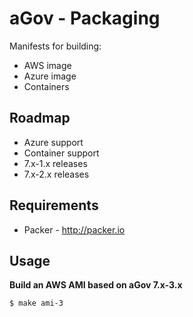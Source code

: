 aGov - Packaging
================

Manifests for building:

* AWS image
* Azure image
* Containers

## Roadmap

* Azure support
* Container support
* 7.x-1.x releases
* 7.x-2.x releases

## Requirements

* Packer - http://packer.io

## Usage

**Build an AWS AMI based on aGov 7.x-3.x**

```bash
$ make ami-3
```

